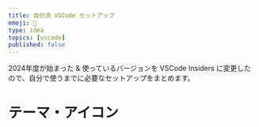 ```yaml
---
title: 自分流 VSCode セットアップ
emoji: 🎉
type: idea
topics: [vscode]
published: false
---
```


2024年度が始まった & 使っているバージョンを VSCode Insiders に変更したので、自分で使うまでに必要なセットアップをまとめます。

# テーマ・アイコン
